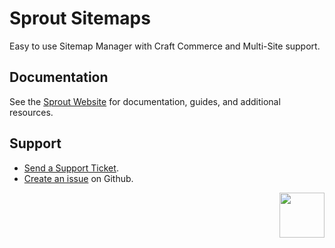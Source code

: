 # Sprout Sitemaps

Easy to use Sitemap Manager with Craft Commerce and Multi-Site support.

## Documentation

See the [Sprout Website](https://sprout.barrelstrengthdesign.com/docs/sitemaps) for documentation, guides, and additional resources. 

## Support

- [Send a Support Ticket](https://sprout.barrelstrengthdesign.com/docs/support/support.html).
- [Create an issue](https://github.com/barrelstrength/craft-sprout-sitemaps/issues) on Github.

<a href="https://sprout.barrelstrengthdesign.com" target="_blank">
  <img src="https://s3.amazonaws.com/sprout.barrelstrengthdesign.com-assets/content/plugins/sprout-icon.svg" width="72" align="right">
</a>